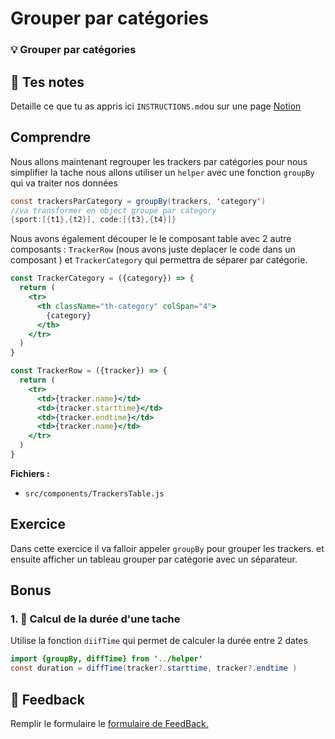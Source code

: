 # Grouper par catégories

### 💡 Grouper par catégories

## 📝 Tes notes

Detaille ce que tu as appris ici
`INSTRUCTIONS.md`ou sur une page [Notion](https://go.mikecodeur.com/course-notes-template)

## Comprendre

Nous allons maintenant regrouper les trackers par catégories pour nous
simplifier la tache nous allons utiliser un `helper` avec une fonction `groupBy`
qui va traiter nos données

```java
const trackersParCategory = groupBy(trackers, 'category')
//va transformer en object groupé par category
{sport:[{t1},{t2}], code:[{t3},{t4}]}

```

Nous avons également découper le le composant table avec 2 autre composants :
`TrackerRow` (nous avons juste deplacer le code dans un composant ) et
`TrackerCategory` qui permettra de séparer par catégorie.

```jsx
const TrackerCategory = ({category}) => {
  return (
    <tr>
      <th className="th-category" colSpan="4">
        {category}
      </th>
    </tr>
  )
}

const TrackerRow = ({tracker}) => {
  return (
    <tr>
      <td>{tracker.name}</td>
      <td>{tracker.starttime}</td>
      <td>{tracker.endtime}</td>
      <td>{tracker.name}</td>
    </tr>
  )
}
```

**Fichiers :**

- `src/components/TrackersTable.js`

## Exercice

Dans cette exercice il va falloir appeler `groupBy` pour grouper les trackers.
et ensuite afficher un tableau grouper par catégorie avec un séparateur.

## Bonus

### 1. 🚀 Calcul de la durée d'une tache

Utilise la fonction `diifTime` qui permet de calculer la durée entre 2 dates

```java
import {groupBy, diffTime} from '../helper'
const duration = diffTime(tracker?.starttime, tracker?.endtime )
```

## 🐜 Feedback

Remplir le formulaire le
[formulaire de FeedBack.](https://go.mikecodeur.com/cours-react-avis?entry.1430994900=React%20Tracker%20App&entry.533578441=05-%20Grouper%20par%20catégories)
